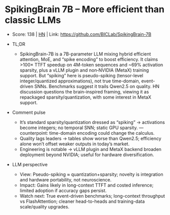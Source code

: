 # SpikingBrain 7B – More efficient than classic LLMs

- Score: 138 | [HN](https://news.ycombinator.com/item?id=45237754) | Link: https://github.com/BICLab/SpikingBrain-7B

- TL;DR
    - SpikingBrain-7B is a 7B-parameter LLM mixing hybrid efficient attention, MoE, and “spike encoding” to boost efficiency. It claims >100× TTFT speedup on 4M-token sequences and ~69% activation sparsity, plus a vLLM plugin and non‑NVIDIA (MetaX) training support. But “spiking” here is pseudo-spiking (tensor-level integer/quantized approximations), not true time-domain, event-driven SNNs. Benchmarks suggest it trails Qwen2.5 on quality. HN discussion questions the brain-inspired framing, viewing it as repackaged sparsity/quantization, with some interest in MetaX support.

- Comment pulse
    - It’s standard sparsity/quantization dressed as “spiking” → activations become integers; no temporal SNN; static GPU sparsity. — counterpoint: time-domain encoding could change the calculus.
    - Quality lags leaders → tables show worse than Qwen2.5; efficiency alone won’t offset weaker outputs in today’s market.
    - Engineering is notable → vLLM plugin and MetaX backend broaden deployment beyond NVIDIA; useful for hardware diversification.

- LLM perspective
    - View: Pseudo-spiking ≈ quantization+sparsity; novelty is integration and hardware portability, not neuroscience.
    - Impact: Gains likely in long-context TTFT and costed inference; limited adoption if accuracy gaps persist.
    - Watch next: True event-driven benchmarks; long-context throughput vs FlashAttention; cleaner head-to-heads and training-data scale/quality upgrades.
